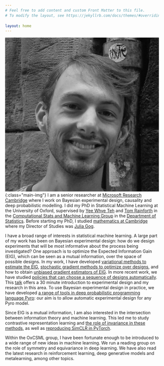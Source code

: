 ```yaml
---
# Feel free to add content and custom Front Matter to this file.
# To modify the layout, see https://jekyllrb.com/docs/themes/#overriding-theme-defaults

layout: home
---
```


![My helpful screenshot](/assets/adamfoster.jpg){:class="main-img"}
I am a senior researcher at [Microsoft Research Cambridge](https://www.microsoft.com/en-us/research/lab/microsoft-research-cambridge/) where I work on Bayesian experimental design, causality and deep probabilistic modelling.
I did my PhD in Statistical Machine Learning at the University of Oxford, supervised by [Yee Whye Teh](https://www.stats.ox.ac.uk/~teh/index.html) and [Tom Rainforth](https://www.robots.ox.ac.uk/~twgr/) in the [Computational Stats and Machine Learning Group](http://csml.stats.ox.ac.uk/) in the [Department of Statistics](https://www.stats.ox.ac.uk/).
Before starting my PhD, I studied [mathematics at Cambridge](https://www.maths.cam.ac.uk/) where my Director of Studies was [Julia Gog](http://www.damtp.cam.ac.uk/person/jrg20). 


I have a broad range of interests in statistical machine learning.
A large part of my work has been on Bayesian experimental design: how do we design experiments that will be most informative about the process being investigated?
One approach is to optimize the Expected Information Gain (EIG), which can be seen as a mutual information, over the space of possible designs.
In my work, I have developed [variational methods to estimate the EIG](https://arxiv.org/abs/1903.05480), [stochastic gradient methods to optimize over designs](https://arxiv.org/abs/1911.00294), and how to obtain [unbiased gradient estimators of EIG](https://arxiv.org/abs/2005.08414). 
In more recent work, we have studied [policies that can choose a sequence of designs automatically](https://arxiv.org/abs/2103.02438).
This [talk](https://www.youtube.com/watch?v=zgHE5phpytw) offers a 30 minute introduction to experimental design and my research in this area.
To use Bayesian experimental design in practice, we have developed [a range of tools in deep probabilistic programming language Pyro](https://docs.pyro.ai/en/stable/contrib.oed.html): our aim is to allow automatic experimental design for any Pyro model.

Since EIG is a mutual information, I am also interested in the intersection between information theory and machine learning.
This led me to study contrastive representation learning and [the role of invariance in these methods](https://arxiv.org/abs/2010.09515), as well as [reproducing SimCLR in PyTorch](https://github.com/ae-foster/pytorch-simclr).

Within the OxCSML group, I have been fortunate enough to be introduced to a wide range of new ideas in machine learning.
We run a reading group on the role of symmetry and equivariance in deep learning.
We have also read the latest research in reinforcement learning, deep generative models and metalearning, among other topics.

[comment]: <> (I am currently searching for jobs!)

[comment]: <> (I am on the look out for opportunities to use machine learning, make a contribution, learn, create, and share what I already know.)

[comment]: <> (Having spent some time working on Bayesian Experimental Design, I know there are a number of exciting directions that research in the field could go&mdash;natural language and language models, the connection to reinforcement learning, implicit models, and improving our theoretical understanding&mdash;as well as potential applications in science, education, politics and biotech to name a few. )

[comment]: <> (I am also keen to use deep learning and probabilistic modelling more broadly to tackle interesting problems. )
